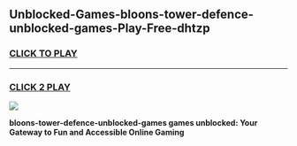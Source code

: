 
## Unblocked-Games-bloons-tower-defence-unblocked-games-Play-Free-dhtzp
<h3>
<a href="https://premium76.site?title=bloons-tower-defence-unblocked-games&ref=19M">CLICK TO PLAY</a></h3>
<hr>

<h3>
<a href="https://premium76.site?title=bloons-tower-defence-unblocked-games&ref=19M">CLICK 2 PLAY</a>
  
</h3>

<a href="https://premium76.site?title=bloons-tower-defence-unblocked-games&ref=19M"><img src="https://clearcache.store/games.png"></a>


**bloons-tower-defence-unblocked-games games unblocked: Your Gateway to Fun and Accessible Online Gaming**
